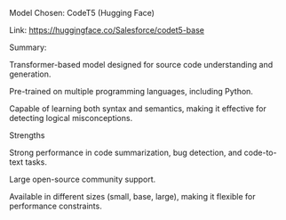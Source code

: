 Model Chosen: CodeT5 (Hugging Face)

Link: https://huggingface.co/Salesforce/codet5-base

Summary:

Transformer-based model designed for source code understanding and generation.

Pre-trained on multiple programming languages, including Python.

Capable of learning both syntax and semantics, making it effective for detecting logical misconceptions.



Strengths

Strong performance in code summarization, bug detection, and code-to-text tasks.

Large open-source community support.

Available in different sizes (small, base, large), making it flexible for performance constraints.
